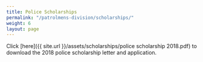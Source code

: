 ```yaml
---
title: Police Scholarships
permalink: "/patrolmens-division/scholarships/"
weight: 6
layout: page
---
```


Click [here]({{ site.url }}/assets/scholarships/police scholarship 2018.pdf) to download the 2018 police scholarship letter and application.
